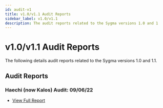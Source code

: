 ```yaml
---
id: audit-v1
title: v1.0/v1.1 Audit Reports
sidebar_label: v1.0/v1.1
description: The audit reports related to the Sygma versions 1.0 and 1.1.
---
```


# v1.0/v1.1 Audit Reports

The following details audit reports related to the Sygma versions 1.0 and 1.1.

## Audit Reports

### Haechi (now Kalos) Audit: 09/06/22

- [View Full Report](/assets/[HAECHI%20AUDIT]%20Sygma%20Audit%20Report%20v1.1.pdf)
